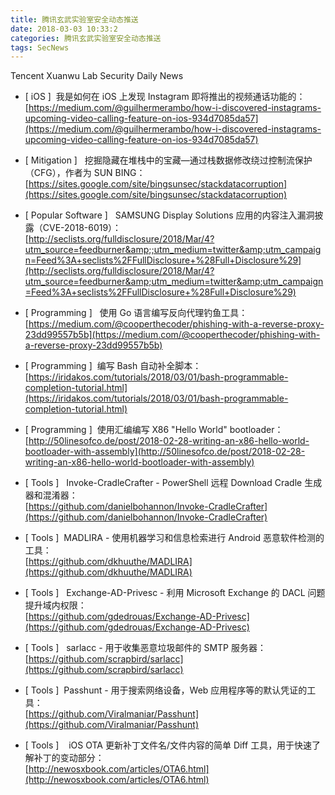 ```yaml
---
title: 腾讯玄武实验室安全动态推送
date: 2018-03-03 10:33:2
categories: 腾讯玄武实验室安全动态推送
tags: SecNews
---
```


Tencent Xuanwu Lab Security Daily News  
* [ iOS ]  我是如何在 iOS 上发现 Instagram 即将推出的视频通话功能的：   
[https://medium.com/@guilhermerambo/how-i-discovered-instagrams-upcoming-video-calling-feature-on-ios-934d7085da57](https://medium.com/@guilhermerambo/how-i-discovered-instagrams-upcoming-video-calling-feature-on-ios-934d7085da57)  

* [ Mitigation ]  
挖掘隐藏在堆栈中的宝藏—通过栈数据修改绕过控制流保护（CFG），作者为 SUN BING：   
[https://sites.google.com/site/bingsunsec/stackdatacorruption](https://sites.google.com/site/bingsunsec/stackdatacorruption)  

* [ Popular Software ]   SAMSUNG Display Solutions 应用的内容注入漏洞披露（CVE-2018-6019）：   
[http://seclists.org/fulldisclosure/2018/Mar/4?utm_source=feedburner&amp;;utm_medium=twitter&amp;utm_campaign=Feed%3A+seclists%2FFullDisclosure+%28Full+Disclosure%29](http://seclists.org/fulldisclosure/2018/Mar/4?utm_source=feedburner&amp;utm_medium=twitter&amp;utm_campaign=Feed%3A+seclists%2FFullDisclosure+%28Full+Disclosure%29)  

* [ Programming ]   使用 Go 语言编写反向代理钓鱼工具：   
[https://medium.com/@cooperthecoder/phishing-with-a-reverse-proxy-23dd99557b5b](https://medium.com/@cooperthecoder/phishing-with-a-reverse-proxy-23dd99557b5b)  

* [ Programming ]  编写 Bash 自动补全脚本：   
[https://iridakos.com/tutorials/2018/03/01/bash-programmable-completion-tutorial.html](https://iridakos.com/tutorials/2018/03/01/bash-programmable-completion-tutorial.html)  

* [ Programming ]  使用汇编编写 X86 "Hello World" bootloader：   
[http://50linesofco.de/post/2018-02-28-writing-an-x86-hello-world-bootloader-with-assembly](http://50linesofco.de/post/2018-02-28-writing-an-x86-hello-world-bootloader-with-assembly)  

* [ Tools ]   Invoke-CradleCrafter - PowerShell 远程 Download Cradle 生成器和混淆器：   
[https://github.com/danielbohannon/Invoke-CradleCrafter](https://github.com/danielbohannon/Invoke-CradleCrafter)  

* [ Tools ]  MADLIRA - 使用机器学习和信息检索进行 Android 恶意软件检测的工具：   
[https://github.com/dkhuuthe/MADLIRA](https://github.com/dkhuuthe/MADLIRA)  

* [ Tools ]   Exchange-AD-Privesc - 利用 Microsoft Exchange 的 DACL 问题提升域内权限：   
[https://github.com/gdedrouas/Exchange-AD-Privesc](https://github.com/gdedrouas/Exchange-AD-Privesc)  

* [ Tools ]   sarlacc - 用于收集恶意垃圾邮件的 SMTP 服务器：   
[https://github.com/scrapbird/sarlacc](https://github.com/scrapbird/sarlacc)  

* [ Tools ]  Passhunt - 用于搜索网络设备，Web 应用程序等的默认凭证的工具：   
[https://github.com/Viralmaniar/Passhunt](https://github.com/Viralmaniar/Passhunt)  

* [ Tools ]  
 iOS OTA 更新补丁文件名/文件内容的简单 Diff 工具，用于快速了解补丁的变动部分：  
[http://newosxbook.com/articles/OTA6.html](http://newosxbook.com/articles/OTA6.html)  

